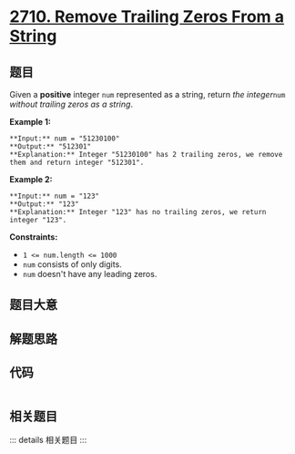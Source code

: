 # [2710. Remove Trailing Zeros From a String](https://leetcode.com/problems/remove-trailing-zeros-from-a-string)

## 题目

Given a **positive** integer `num` represented as a string, return _the
integer_`num` _without trailing zeros as a string_.



**Example 1:**

    
    
    **Input:** num = "51230100"
    **Output:** "512301"
    **Explanation:** Integer "51230100" has 2 trailing zeros, we remove them and return integer "512301".
    

**Example 2:**

    
    
    **Input:** num = "123"
    **Output:** "123"
    **Explanation:** Integer "123" has no trailing zeros, we return integer "123".
    



**Constraints:**

  * `1 <= num.length <= 1000`
  * `num` consists of only digits.
  * `num` doesn't have any leading zeros.


## 题目大意

## 解题思路

## 代码

```javascript

```

## 相关题目

::: details 相关题目
:::
